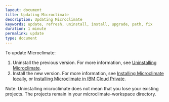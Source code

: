 ```yaml
---
layout: document
title: Updating Microclimate
description: Updating Microclimate
keywords: update, refresh, uninstall, install, upgrade, path, fix
duration: 1 minute
permalink: update
type: document
---
```


To update Microclimate:
1. Uninstall the previous version. For more information, see [Uninstalling Microclimate](./uninstall).
2. Install the new version. For more information, see [Installing Microclimate locally](./installlocally), or [Installing Microclimate in IBM Cloud Private](https://github.com/IBM/charts/blob/master/stable/ibm-microclimate/README.md).

Note: Uninstalling microclimate does not mean that you lose your existing projects. The projects remain in your microclimate-workspace directory.
